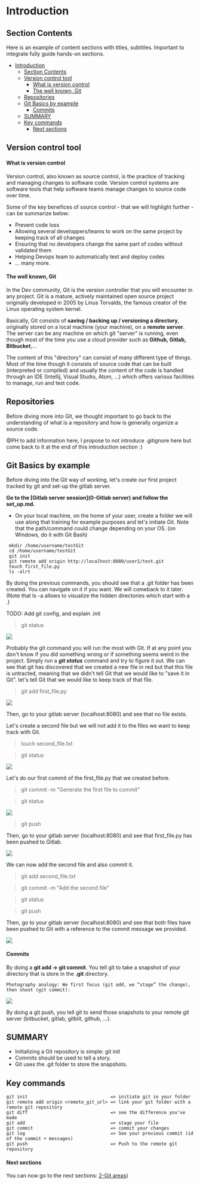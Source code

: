 # Introduction

## Section Contents

Here is an example of content sections with titles, subtitles. Important to integrate fully guide hands-on sections.

* [Introduction](#introduction)
  * [Section Contents](#section-contents)
  * [Version control tool](#version-control-tool)
      * [What is version control](#what-is-version-control)
      * [The well known, Git](#the-well-known-git)
  * [Repositories](#repositories)
  * [Git Basics by example](#git-basics-by-example)
      * [Commits](#commits)
  * [SUMMARY](#summary)
  * [Key commands](#key-commands)
      * [Next sections](#next-sections)

## Version control tool

#### What is version control

Version control, also known as source control, is the practice of tracking and managing changes to software code.
Version control systems are software tools that help software teams manage changes to source code over time.

Some of the key benefices of source control - that we will highlight further - can be summarize below:
- Prevent code loss
- Allowing several developpers/teams to work on the same project by keeping track of all changes
- Ensuring that no developers change the same part of codes without validated them
- Helping Devops team to automatically test and deploy codes
- ... many more.

#### The well known, Git

In the Dev community, Git is the version controller that you will encounter in any project.
Git is a mature, actively maintained open source project originally developed in 2005 by Linus Torvalds, the famous creator of the Linux operating system kernel.

Basically, Git consists of **saving / backing up / versioning a directory**, originally stored on a local machine (your machine), on a **remote server**. The server can be any machine on which git "server" is running, even though most of the time you use a cloud provider such as **Github, Gitlab, Bitbucket**,...

The content of this "directory" can consist of many different type of things.
Most of the time though it consists of source code that can be built (interpreted or compiled) and usually the content of the code is handled through an IDE (Intellij, Visual Studio, Atom, ...) which offers various facilities to manage, run and test code.

## Repositories

Before diving more into Git, we thought important to go back to the understanding of what is a repository and how is generally organize a source code.

@PH to add information here, I propose to not introduce .gitignore here but come back to it at the end of this introduction section :)

## Git Basics by example

Before diving into the Git way of working, let's create our first project tracked by git and set-up the gitlab server.

**Go to the [Gitlab server session](0-Gitlab server) and follow the set_up.md.**

- On your local machine, on the home of your user, create a folder we will use along that training for example purposes and let's initiate Git.
Note that the path/command could change depending on your OS. (on Windows, do it with Git Bash)

```
 mkdir /home/username/testGit
 cd /home/username/testGit
 git init
 git remote add origin http://localhost:8080/user1/test.git
 touch first_file.py
 ls -alrt
```

By doing the previous commands, you should see that a .git folder has been created. You can navigate on it if you want. We will comeback to it later.
(Note that ls -a allows to visualize the hidden directories which start with a .)

TODO: Add git config, and explain .init

> git status

![](../pics/git_status_0.png)

Probably the git command you will run the most with Git. If at any point you don't know if you did something wrong or if something seems weird in the project. Simply run a ***git status*** command and try to figure it out.
We can see that git has discovered that we created a new file in red but that this file is untracted, meaning that we didn't tell Git that we would like to "save it in Git".
let's tell Git that we would like to keep track of that file.

> git add first_file.py

![](../pics/git_add_0.png)

Then, go to your gitlab server (localhost:8080) and see that no file exists.

Let's create a second file but we will not add it to the files we want to keep track with Git.
> touch second_file.txt

> git status

![](../pics/git_status_1.png)

Let's do our first commit of the first_file.py that we created before.

> git commit -m "Generate the first file to commit"

> git status

![](../pics/git_commit_0.png)

> git push

Then, go to your gitlab server (localhost:8080) and see that first_file.py has been pushed to Gitlab.

![](../pics/gitlab_commit_0.png)

We can now add the second file and also commit it.

> git add second_file.txt

> git commit -m "Add the second file"

> git status

> git push

Then, go to your gitlab server (localhost:8080) and see that both files have been pushed to Git with a reference to the commit message we provided.

![](../pics/gitlab_commit_1.png)

#### Commits


By doing a **git add -> git commit**. You tell git to take a snapshot of your directory that is store in the **.git** directory.


    Photography analogy: We first focus (git add, we “stage” the change), then shoot (git commit):


![](../pics/git_stage_commit.png)


By doing a git push, you tell git to send those snapshots to your remote git server (bitbucket, gitlab, gitblit, github, ...).


## SUMMARY

-    Initializing a Git repository is simple: git init
-    Commits should be used to tell a story.
-    Git uses the .git folder to store the snapshots.

## Key commands

```
git init                               => initiate git in your folder
git remote add origin <remote_git_url> => link your git folder with a remote git repository
git diff                               => see the difference you've made
git add                                => stage your file
git commit                             => commit your changes
git log                                => See your previous commit (id of the commit + messages)
git push                               => Push to the remote git repository
```

#### Next sections

You can now go to the next sections: [2-Git areas](../../2-Git%20areas/Theory/README.md))
